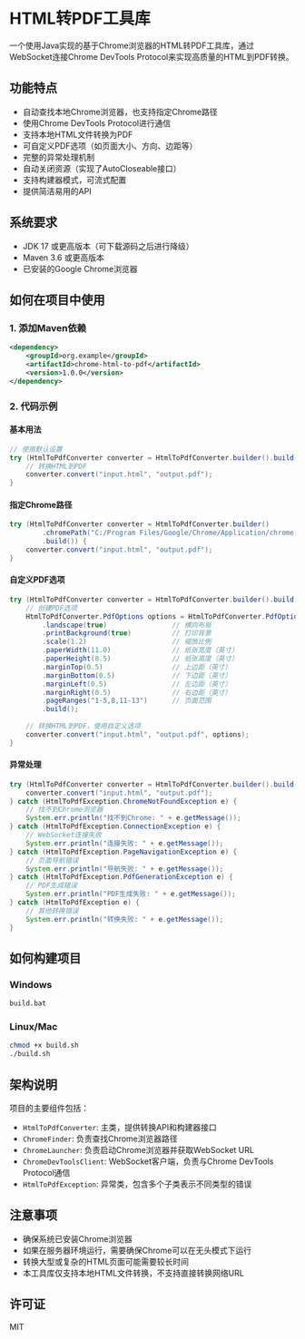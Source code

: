 # HTML转PDF工具库

一个使用Java实现的基于Chrome浏览器的HTML转PDF工具库，通过WebSocket连接Chrome DevTools Protocol来实现高质量的HTML到PDF转换。

## 功能特点

- 自动查找本地Chrome浏览器，也支持指定Chrome路径
- 使用Chrome DevTools Protocol进行通信
- 支持本地HTML文件转换为PDF
- 可自定义PDF选项（如页面大小、方向、边距等）
- 完整的异常处理机制
- 自动关闭资源（实现了AutoCloseable接口）
- 支持构建器模式，可流式配置
- 提供简洁易用的API

## 系统要求

- JDK 17 或更高版本（可下载源码之后进行降级）
- Maven 3.6 或更高版本
- 已安装的Google Chrome浏览器

## 如何在项目中使用

### 1. 添加Maven依赖

```xml
<dependency>
    <groupId>org.example</groupId>
    <artifactId>chrome-html-to-pdf</artifactId>
    <version>1.0.0</version>
</dependency>
```

### 2. 代码示例

#### 基本用法

```java
// 使用默认设置
try (HtmlToPdfConverter converter = HtmlToPdfConverter.builder().build()) {
    // 转换HTML到PDF
    converter.convert("input.html", "output.pdf");
}
```

#### 指定Chrome路径

```java
try (HtmlToPdfConverter converter = HtmlToPdfConverter.builder()
        .chromePath("C:/Program Files/Google/Chrome/Application/chrome.exe")
        .build()) {
    converter.convert("input.html", "output.pdf");
}
```

#### 自定义PDF选项

```java
try (HtmlToPdfConverter converter = HtmlToPdfConverter.builder().build()) {
    // 创建PDF选项
    HtmlToPdfConverter.PdfOptions options = HtmlToPdfConverter.PdfOptions.builder()
        .landscape(true)                // 横向布局
        .printBackground(true)          // 打印背景
        .scale(1.2)                     // 缩放比例
        .paperWidth(11.0)               // 纸张宽度（英寸）
        .paperHeight(8.5)               // 纸张高度（英寸）
        .marginTop(0.5)                 // 上边距（英寸）
        .marginBottom(0.5)              // 下边距（英寸）
        .marginLeft(0.5)                // 左边距（英寸）
        .marginRight(0.5)               // 右边距（英寸）
        .pageRanges("1-5,8,11-13")      // 页面范围
        .build();
        
    // 转换HTML到PDF，使用自定义选项
    converter.convert("input.html", "output.pdf", options);
}
```

#### 异常处理

```java
try (HtmlToPdfConverter converter = HtmlToPdfConverter.builder().build()) {
    converter.convert("input.html", "output.pdf");
} catch (HtmlToPdfException.ChromeNotFoundException e) {
    // 找不到Chrome浏览器
    System.err.println("找不到Chrome: " + e.getMessage());
} catch (HtmlToPdfException.ConnectionException e) {
    // WebSocket连接失败
    System.err.println("连接失败: " + e.getMessage());
} catch (HtmlToPdfException.PageNavigationException e) {
    // 页面导航错误
    System.err.println("导航失败: " + e.getMessage());
} catch (HtmlToPdfException.PdfGenerationException e) {
    // PDF生成错误
    System.err.println("PDF生成失败: " + e.getMessage());
} catch (HtmlToPdfException e) {
    // 其他转换错误
    System.err.println("转换失败: " + e.getMessage());
}
```

## 如何构建项目

### Windows
```bash
build.bat
```

### Linux/Mac
```bash
chmod +x build.sh
./build.sh
```

## 架构说明

项目的主要组件包括：

- `HtmlToPdfConverter`: 主类，提供转换API和构建器接口
- `ChromeFinder`: 负责查找Chrome浏览器路径
- `ChromeLauncher`: 负责启动Chrome浏览器并获取WebSocket URL
- `ChromeDevToolsClient`: WebSocket客户端，负责与Chrome DevTools Protocol通信
- `HtmlToPdfException`: 异常类，包含多个子类表示不同类型的错误

## 注意事项

- 确保系统已安装Chrome浏览器
- 如果在服务器环境运行，需要确保Chrome可以在无头模式下运行
- 转换大型或复杂的HTML页面可能需要较长时间
- 本工具库仅支持本地HTML文件转换，不支持直接转换网络URL

## 许可证

MIT 
